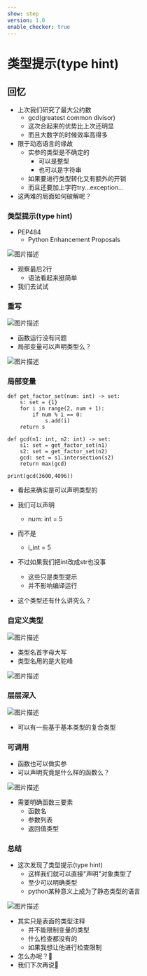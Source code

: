 ```yaml
---
show: step
version: 1.0
enable_checker: true
---
```


# 类型提示(type hint)

## 回忆

- 上次我们研究了最大公约数
	- gcd(greatest common divisor)
	- 这次合起来的优势比上次还明显
	- 而且大数字的时候效率高得多
- 限于动态语言的缘故
	- 实参的类型是不确定的
		- 可以是整型
		- 也可以是字符串
	- 如果要进行类型转化又有额外的开销
	- 而且还要加上字符try...exception...
- 这两难的局面如何破解呢？

### 类型提示(type hint)

- PEP484
	- Python Enhancement Proposals

![图片描述](https://doc.shiyanlou.com/courses/uid1190679-20220824-1661335787700)

- 观察最后2行
	- 语法看起来挺简单
- 我们去试试

### 重写

![图片描述](https://doc.shiyanlou.com/courses/uid1190679-20220824-1661344343859)

- 函数运行没有问题
- 局部变量可以声明类型么？

![图片描述](https://doc.shiyanlou.com/courses/uid1190679-20220827-1661560839269)

### 局部变量

```
def get_factor_set(num: int) -> set:
    s: set = {1}
    for i in range(2, num + 1):
        if num % i == 0:
            s.add(i)
    return s

def gcd(n1: int, n2: int) -> set:
    s1: set = get_factor_set(n1)
    s2: set = get_factor_set(n2)
    gcd: set = s1.intersection(s2)
    return max(gcd)

print(gcd(3600,4096))
```

- 看起来确实是可以声明类型的
- 我们可以声明
	- num: int = 5
- 而不是
	- i_int = 5

- 不过如果我们把int改成str也没事
	- 这些只是类型提示
	- 并不影响编译运行
- 这个类型还有什么讲究么？

### 自定义类型

![图片描述](https://doc.shiyanlou.com/courses/uid1190679-20220827-1661571683393)

- 类型名首字母大写
- 类型名用的是大驼峰

![图片描述](https://doc.shiyanlou.com/courses/uid1190679-20220828-1661688053938)


### 层层深入

![图片描述](https://doc.shiyanlou.com/courses/uid1190679-20220827-1661571773957)

- 可以有一些基于基本类型的复合类型

### 可调用

- 函数也可以做实参
- 可以声明究竟是什么样的函数么？

![图片描述](https://doc.shiyanlou.com/courses/uid1190679-20220827-1661571886137)


- 需要明确函数三要素
	- 函数名
	- 参数列表
	- 返回值类型




### 总结
- 这次发现了类型提示(type hint)
	- 这样我们就可以直接"声明"对象类型了
	- 至少可以明确类型
	- python某种意义上成为了静态类型的语言

![图片描述](https://doc.shiyanlou.com/courses/uid1190679-20220828-1661654995637)


- 其实只是表面的类型注释
	- 并不能限制变量的类型
	- 什么检查都没有的
	- 如果我想让他进行检查限制
- 怎么办呢？🤔
- 我们下次再说👋